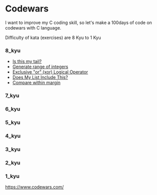# Codewars

I want to improve my C coding skill, so let's make a 100days of code on codewars with C language.

Difficulty of kata (exercises) are 8 Kyu to 1 Kyu

### 8_kyu
* [Is this my tail?](8_kyu/01_Is_This_My_Tail)
* [Generate range of integers](8_kyu/02_Generate_Range_of_Integers)
* [Exclusive "or" (xor) Logical Operator](8_kyu/03_The_xor_Logical_Operator)
* [Does My List Include This?](8_kyu/04_Does_My_List_Include_This%3F)
* [Compare within margin](8_kyu/05_Compare_Within_Margin)

### 7_kyu

### 6_kyu

### 5_kyu

### 4_kyu

### 3_kyu

### 2_kyu

### 1_kyu

https://www.codewars.com/